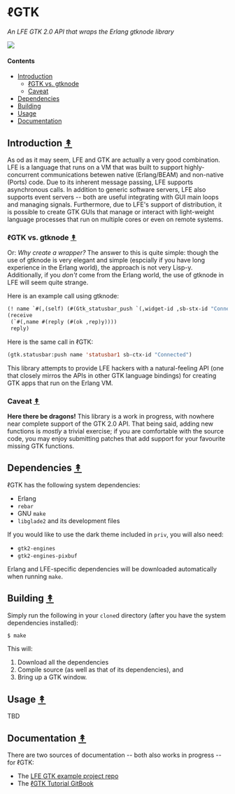 # ℓGTK

*An LFE GTK 2.0 API that wraps the Erlang gtknode library*

[![][lgtk-logo]][lgtk-logo-large]

[lgtk-logo]: resources/images/lGTK-logo.png
[lgtk-logo-large]: resources/images/lGTK-logo-large.png


#### Contents

* [Introduction](#introduction-)
  * [ℓGTK vs. gtknode](#ℓgtk-vs-gtknode-)
  * [Caveat](#caveat-)
* [Dependencies](#dependencies-)
* [Building](#building-)
* [Usage](#usage-)
* [Documentation](#documentation-)

## Introduction [&#x219F;](#contents)

As od as it may seem, LFE and GTK are actually a very good combination. LFE is a language that runs on a VM that was built to support highly-concurrent communications betewen native (Erlang/BEAM) and non-native (Ports) code. Due to its inherent message passing, LFE supports asynchronous calls. In addition to generic software servers, LFE also supports event servers -- both are useful integrating with GUI main loops and managing signals. Furthermore, due to LFE's support of distribution, it is possible to create GTK GUIs that manage or interact with light-weight language processes that run on multiple cores or even on remote systems.


### ℓGTK vs. gtknode [&#x219F;](#contents)

Or: *Why create a wrapper?* The answer to this is quite simple: though the use of gtknode is very elegant and simple (espcially if you have long experience in the Erlang world), the approach is not very Lisp-y. Additionally, if you *don't* come from the Erlang world, the use of gtknode in LFE will seem quite strange.

Here is an example call using gtknode:

```cl
(! name `#(,(self) (#(Gtk_statusbar_push `(,widget-id ,sb-stx-id "Connected"))))
(receive
 (`#(,name #(reply (#(ok ,rep)y))))
 reply)
```

Here is the same call in ℓGTK:

```cl
(gtk.statusbar:push name 'statusbar1 sb-ctx-id "Connected")
```

This library attempts to provide LFE hackers with a natural-feeling API (one that closely mirros the APIs in other GTK language bindings) for creating GTK apps that run on the Erlang VM.


### Caveat [&#x219F;](#contents)

**Here there be dragons!** This library is a work in progress, with nowhere near complete support of the GTK 2.0 API. That being said, adding new functions is *mostly* a trivial exercise; if you are comfortable with the source code, you may enjoy submitting patches that add support for your favourite missing GTK functions.


## Dependencies [&#x219F;](#contents)

ℓGTK has the following system dependencies:

* Erlang
* ``rebar``
* GNU ``make``
* ``libglade2`` and its development files

If you would like to use the dark theme included in ``priv``, you will also need:

* ``gtk2-engines``
* ``gtk2-engines-pixbuf``

Erlang and LFE-specific dependencies will be downloaded automatically when running ``make``.


## Building [&#x219F;](#contents)

Simply run the following in your ``clone``d directory (after you have the system dependencies installed):
```bash
$ make
```

This will:

1. Download all the dependencies
1. Compile source (as well as that of its dependencies), and
1. Bring up a GTK window.


## Usage [&#x219F;](#contents)

TBD


## Documentation [&#x219F;](#contents)

There are two sources of documentation -- both also works in progress -- for ℓGTK:

* The [LFE GTK example project repo](https://github.com/oubiwann/lfe-gtknode-example)
* The [ℓGTK Tutorial GitBook](https://lfe.gitbooks.io/gtk2-tutorial/content/)
